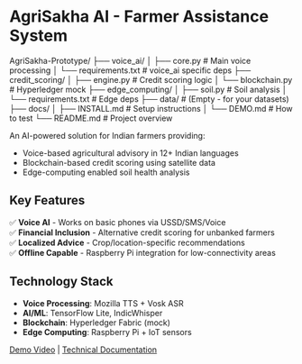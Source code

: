 # AgriSakha AI - Farmer Assistance System

AgriSakha-Prototype/
├── voice_ai/
│   ├── core.py                 # Main voice processing
│   └── requirements.txt        # voice_ai specific deps
├── credit_scoring/
│   ├── engine.py               # Credit scoring logic
│   └── blockchain.py           # Hyperledger mock
├── edge_computing/
│   ├── soil.py                 # Soil analysis
│   └── requirements.txt        # Edge deps
├── data/                       # (Empty - for your datasets)
├── docs/
│   ├── INSTALL.md              # Setup instructions
│   └── DEMO.md                 # How to test
└── README.md                   # Project overview

An AI-powered solution for Indian farmers providing:
- Voice-based agricultural advisory in 12+ Indian languages
- Blockchain-based credit scoring using satellite data
- Edge-computing enabled soil health analysis

## Key Features
✅ **Voice AI** - Works on basic phones via USSD/SMS/Voice  
✅ **Financial Inclusion** - Alternative credit scoring for unbanked farmers  
✅ **Localized Advice** - Crop/location-specific recommendations  
✅ **Offline Capable** - Raspberry Pi integration for low-connectivity areas  

## Technology Stack
- **Voice Processing**: Mozilla TTS + Vosk ASR
- **AI/ML**: TensorFlow Lite, IndicWhisper
- **Blockchain**: Hyperledger Fabric (mock)
- **Edge Computing**: Raspberry Pi + IoT sensors

[Demo Video](https://example.com/demo) | [Technical Documentation](docs/ARCHITECTURE.md)
